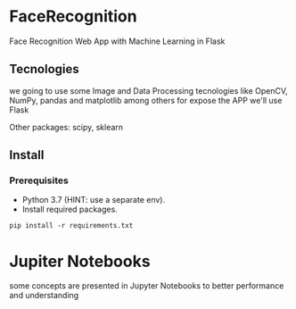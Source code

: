 # FaceRecognition
Face Recognition Web App with Machine Learning in Flask

## Tecnologies
we going to use some Image and Data Processing tecnologies like OpenCV, NumPy, pandas and matplotlib among others for expose the APP we'll use Flask

Other packages: scipy, sklearn

## Install 
### Prerequisites
* Python 3.7 (HINT: use a separate env).
* Install required packages.

```
pip install -r requirements.txt

```

# Jupiter Notebooks
some concepts are presented in Jupyter Notebooks to better performance and understanding